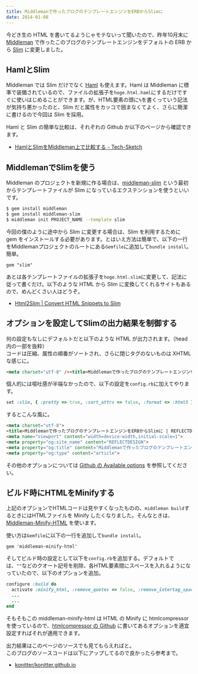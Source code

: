 ```yaml
---
title: Middlemanで作ったブログのテンプレートエンジンをERBからSlimに
date: 2014-01-08
---
```


今どき生の HTML を書いてるようじゃモテないって聞いたので、昨年10月末に [Middleman](http://middlemanapp.com/) で作ったこのブログのテンプレートエンジンをデフォルトの ERB から [Slim](https://github.com/slim-template/slim) に変更しました。

## HamlとSlim

Middleman では Slim だけでなく [Haml](https://github.com/haml/haml) も使えます。Haml は Middleman に標準で装備されているので、ファイルの拡張子を``hoge.html.haml``にするだけですぐに使いはじめることができます。が、HTML要素の頭に``%``を書くっていう記法が気持ち悪かったのと、Slim だと属性をカッコで囲まなくてよく、さらに簡潔に書けるので今回は Slim を採用。

Haml と Slim の簡単な比較は、それぞれの Github か以下のページから確認できます。

* [HamlとSlimをMiddleman上で比較する - Tech-Sketch](http://tech-sketch.jp/2013/07/haml-slim-middleman.html)

## MiddlemanでSlimを使う

Middleman のプロジェクトを新規に作る場合は、[middleman-slim](https://github.com/yterajima/middleman-slim) という最初からテンプレートファイルが Slim になっているエクステンションを使うといいです。

```bash
$ gem install middleman
$ gem install middleman-slim
$ middleman init PROJECT_NAME --template slim
```

今回の僕のように途中から Slim に変更する場合は、Slim を利用するために gem をインストールする必要があります。とはいえ方法は簡単で、以下の一行をMiddlemanプロジェクトのルートにある``Gemfile``に追加して``bundle install``。簡単。

```gemfile
gem "slim"
```

あとは各テンプレートファイルの拡張子を``hoge.html.slim``に変更して、記法に従って書くだけ。以下のような HTML から Slim に変換してくれるサイトもあるので、めんどくさい人はどうぞ。

* [Html2Slim | Convert HTML Snippets to Slim](http://html2slim.herokuapp.com/)

## オプションを設定してSlimの出力結果を制御する

何の設定もなしにデフォルトだと以下のような HTML が出力されます。（head内の一部を抜粋）<br>
コードは圧縮、属性の順番がソートされ、さらに閉じタグのないものは XHTML な感じに。

```html
<meta charset="utf-8" /><title>Middlemanで作ったブログのテンプレートエンジンをERBからSlimに | REFLECTDESIGN</title><meta content="width=device-width,initial-scale=1" name="viewport" /><meta content="REFLECTDESIGN" property="og:site_name" /><meta content="Middlemanで作ったブログのテンプレートエンジンをERBからSlimに | REFLECTDESIGN" property="og:title" /><meta content="article" property="og:type" />
```

個人的には嘔吐感が半端なかったので、以下の設定を``config.rb``に加えてやります。

```ruby
set :slim, { :pretty => true, :sort_attrs => false, :format => :html5 }
```

するとこんな風に。

```html
<meta charset="utf-8">
<title>Middlemanで作ったブログのテンプレートエンジンをERBからSlimに | REFLECTDESIGN</title>
<meta name="viewport" content="width=device-width,initial-scale=1">
<meta property="og:site_name" content="REFLECTDESIGN">
<meta property="og:title" content="Middlemanで作ったブログのテンプレートエンジンをERBからSlimに | REFLECTDESIGN">
<meta property="og:type" content="article">
```

その他のオプションについては [Github の Available options](https://github.com/slim-template/slim#available-options) を参照してください。

## ビルド時にHTMLをMinifyする

上記のオプションでHTMLコードは見やすくなったものの、``middleman build``するときにはHTMLファイルを Minify したくなりました。そんなときは、[Middleman-Minify-HTML](https://github.com/middleman/middleman-minify-html) を使います。

使い方は``Gemfile``に以下の一行を追加して``bundle install``。

```gemfile
gem 'middleman-minify-html'
```

そしてビルド時の設定として以下を``config.rb``を追加する。デフォルトでは、```""```などのクオート記号を削除、各HTML要素間にスペースを入れるようになっていたので、以下のオプションを追加。

```ruby
configure :build do
  activate :minify_html, :remove_quotes => false, :remove_intertag_spaces => true
  ...
  ...
end
```

そもそもこの middleman-minify-html は HTML の Minify に htmlcompressor を使っているので、[htmlcompressor の Github](https://github.com/paolochiodi/htmlcompressor) に書いてあるオプションを適宜設定すればそれが適用できます。

出力結果はこのページのソースでも見てもらえればと。<br>
このブログのソースコードは以下にアップしてるので良かったら参考まで。

* [konitter/konitter.github.io](https://github.com/konitter/konitter.github.io)

